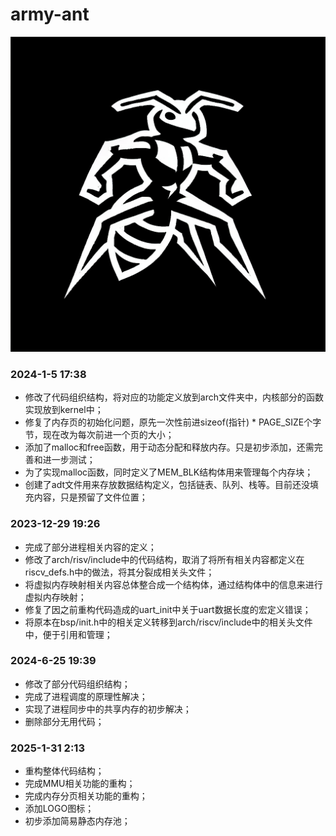 # army-ant

![Army Ant](logo/army-ant-logo.png)

### 2024-1-5 17:38
- 修改了代码组织结构，将对应的功能定义放到arch文件夹中，内核部分的函数实现放到kernel中；
- 修复了内存页的初始化问题，原先一次性前进sizeof(指针) * PAGE_SIZE个字节，现在改为每次前进一个页的大小；
- 添加了malloc和free函数，用于动态分配和释放内存。只是初步添加，还需完善和进一步测试；
- 为了实现malloc函数，同时定义了MEM_BLK结构体用来管理每个内存块；
- 创建了adt文件用来存放数据结构定义，包括链表、队列、栈等。目前还没填充内容，只是预留了文件位置；

### 2023-12-29 19:26
- 完成了部分进程相关内容的定义；
- 修改了arch/risv/include中的代码结构，取消了将所有相关内容都定义在riscv_defs.h中的做法，将其分裂成相关头文件；
- 将虚拟内存映射相关内容总体整合成一个结构体，通过结构体中的信息来进行虚拟内存映射；
- 修复了因之前重构代码造成的uart_init中关于uart数据长度的宏定义错误；
- 将原本在bsp/init.h中的相关定义转移到arch/riscv/include中的相关头文件中，便于引用和管理；

### 2024-6-25 19:39
- 修改了部分代码组织结构；
- 完成了进程调度的原理性解决；
- 实现了进程同步中的共享内存的初步解决；
- 删除部分无用代码；

### 2025-1-31 2:13
- 重构整体代码结构；
- 完成MMU相关功能的重构；
- 完成内存分页相关功能的重构；
- 添加LOGO图标；
- 初步添加简易静态内存池；